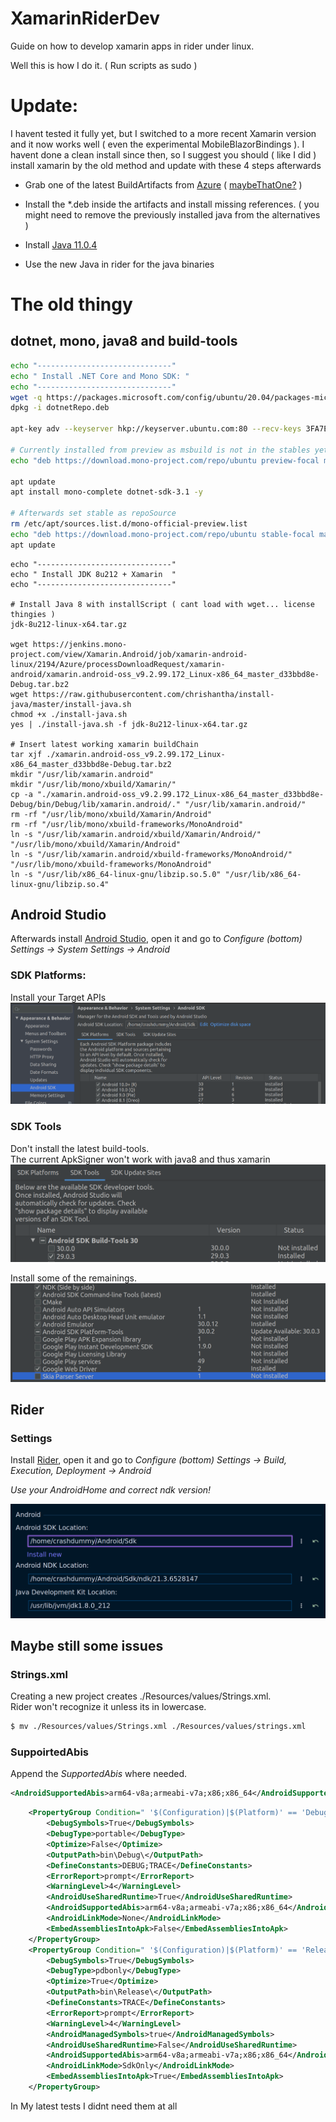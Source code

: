 # XamarinRiderDev
Guide on how to develop xamarin apps in rider under linux.

Well this is how I do it. ( Run scripts as sudo )

# Update:
I havent tested it fully yet, but I switched to a more recent Xamarin version and it now works well ( even the experimental MobileBlazorBindings ).
I havent done a clean install since then, so I suggest you should ( like I did ) install xamarin by the old method and update with these 4 steps afterwards


- Grab one of the latest BuildArtifacts from [Azure](https://dev.azure.com/xamarin/public/_build?definitionId=48&_a=summary)
( [maybeThatOne?](https://artprodcus3.artifacts.visualstudio.com/Ad0adf05a-e7d7-4b65-96fe-3f3884d42038/6fd3d886-57a5-4e31-8db7-52a1b47c07a8/_apis/artifact/cGlwZWxpbmVhcnRpZmFjdDovL3hhbWFyaW4vcHJvamVjdElkLzZmZDNkODg2LTU3YTUtNGUzMS04ZGI3LTUyYTFiNDdjMDdhOC9idWlsZElkLzIxMDUwL2FydGlmYWN0TmFtZS9MaW51eCtQYWNrYWdlcw2/content?format=zip) ) 

- Install the *.deb inside the artifacts and install missing references.
( you might need to remove the previously installed java from the alternatives )

- Install [Java 11.0.4](https://github.com/AdoptOpenJDK/openjdk11-binaries/releases/download/jdk-11.0.4%2B11/OpenJDK11U-jdk_x64_linux_hotspot_11.0.4_11.tar.gz)

- Use the new Java in rider for the java binaries

# The old thingy
## dotnet, mono, java8 and build-tools

```bash
echo "------------------------------"
echo " Install .NET Core and Mono SDK: "
echo "------------------------------"
wget -q https://packages.microsoft.com/config/ubuntu/20.04/packages-microsoft-prod.deb -O dotnetRepo.deb
dpkg -i dotnetRepo.deb

apt-key adv --keyserver hkp://keyserver.ubuntu.com:80 --recv-keys 3FA7E0328081BFF6A14DA29AA6A19B38D3D831EF

# Currently installed from preview as msbuild is not in the stables yett
echo "deb https://download.mono-project.com/repo/ubuntu preview-focal main" | tee /etc/apt/sources.list.d/mono-official-preview.list

apt update
apt install mono-complete dotnet-sdk-3.1 -y

# Afterwards set stable as repoSource
rm /etc/apt/sources.list.d/mono-official-preview.list
echo "deb https://download.mono-project.com/repo/ubuntu stable-focal main" | tee /etc/apt/sources.list.d/mono-official-stable.list
apt update
```

```
echo "------------------------------"
echo " Install JDK 8u212 + Xamarin  "
echo "------------------------------"

# Install Java 8 with installScript ( cant load with wget... license thingies )
jdk-8u212-linux-x64.tar.gz

wget https://jenkins.mono-project.com/view/Xamarin.Android/job/xamarin-android-linux/2194/Azure/processDownloadRequest/xamarin-android/xamarin.android-oss_v9.2.99.172_Linux-x86_64_master_d33bbd8e-Debug.tar.bz2
wget https://raw.githubusercontent.com/chrishantha/install-java/master/install-java.sh
chmod +x ./install-java.sh
yes | ./install-java.sh -f jdk-8u212-linux-x64.tar.gz

# Insert latest working xamarin buildChain
tar xjf ./xamarin.android-oss_v9.2.99.172_Linux-x86_64_master_d33bbd8e-Debug.tar.bz2
mkdir "/usr/lib/xamarin.android"
mkdir "/usr/lib/mono/xbuild/Xamarin/"
cp -a "./xamarin.android-oss_v9.2.99.172_Linux-x86_64_master_d33bbd8e-Debug/bin/Debug/lib/xamarin.android/." "/usr/lib/xamarin.android/"
rm -rf "/usr/lib/mono/xbuild/Xamarin/Android"
rm -rf "/usr/lib/mono/xbuild-frameworks/MonoAndroid"
ln -s "/usr/lib/xamarin.android/xbuild/Xamarin/Android/" "/usr/lib/mono/xbuild/Xamarin/Android"
ln -s "/usr/lib/xamarin.android/xbuild-frameworks/MonoAndroid/" "/usr/lib/mono/xbuild-frameworks/MonoAndroid"
ln -s "/usr/lib/x86_64-linux-gnu/libzip.so.5.0" "/usr/lib/x86_64-linux-gnu/libzip.so.4"
```

## Android Studio
Afterwards install [Android Studio](https://developer.android.com/studio/), open it and go to *Configure (bottom) Settings -> System Settings -> Android*

### SDK Platforms:
Install your Target APIs
![platforms](pics/sdkPlats.png)

### SDK Tools
Don't install the latest build-tools.  
The current ApkSigner won't work with java8 and thus xamarin
![sdkBuildTool](pics/sdkBuildTool.png)

Install some of the remainings.
![sdkTools](pics/sdkTools.png)


## Rider

### Settings
Install [Rider](https://www.jetbrains.com/rider/download/#section=linux), open it and go to *Configure (bottom) Settings -> Build, Execution, Deployment -> Android*

*Use your AndroidHome and correct ndk version!*

![riderSettings](pics/xamarinRider.png)

## Maybe still some issues
### Strings.xml
Creating a new project creates ./Resources/values/Strings.xml.  
Rider won't recognize it unless its in lowercase.  

```bash
$ mv ./Resources/values/Strings.xml ./Resources/values/strings.xml
```

### SuppoirtedAbis
Append the *SupportedAbis* where needed.

```xml
<AndroidSupportedAbis>arm64-v8a;armeabi-v7a;x86;x86_64</AndroidSupportedAbis>
```

```xml
    <PropertyGroup Condition=" '$(Configuration)|$(Platform)' == 'Debug|AnyCPU' ">
        <DebugSymbols>True</DebugSymbols>
        <DebugType>portable</DebugType>
        <Optimize>False</Optimize>
        <OutputPath>bin\Debug\</OutputPath>
        <DefineConstants>DEBUG;TRACE</DefineConstants>
        <ErrorReport>prompt</ErrorReport>
        <WarningLevel>4</WarningLevel>
        <AndroidUseSharedRuntime>True</AndroidUseSharedRuntime>
        <AndroidSupportedAbis>arm64-v8a;armeabi-v7a;x86;x86_64</AndroidSupportedAbis>
        <AndroidLinkMode>None</AndroidLinkMode>
        <EmbedAssembliesIntoApk>False</EmbedAssembliesIntoApk>
    </PropertyGroup>
    <PropertyGroup Condition=" '$(Configuration)|$(Platform)' == 'Release|AnyCPU' ">
        <DebugSymbols>True</DebugSymbols>
        <DebugType>pdbonly</DebugType>
        <Optimize>True</Optimize>
        <OutputPath>bin\Release\</OutputPath>
        <DefineConstants>TRACE</DefineConstants>
        <ErrorReport>prompt</ErrorReport>
        <WarningLevel>4</WarningLevel>
        <AndroidManagedSymbols>true</AndroidManagedSymbols>
        <AndroidUseSharedRuntime>False</AndroidUseSharedRuntime>
        <AndroidSupportedAbis>arm64-v8a;armeabi-v7a;x86;x86_64</AndroidSupportedAbis>
        <AndroidLinkMode>SdkOnly</AndroidLinkMode>
        <EmbedAssembliesIntoApk>True</EmbedAssembliesIntoApk>
    </PropertyGroup>
```

In My latest tests I didnt need them at all
